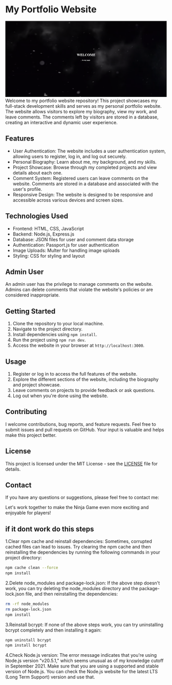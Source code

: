 # My Portfolio Website
![Portfollio](https://github.com/Harut20024/full-stack-website/blob/main/views/screnn/Screenshot_1.png)
Welcome to my portfolio website repository! This project showcases my full-stack development skills and serves as my personal portfolio website. The website allows visitors to explore my biography, view my work, and leave comments. The comments left by visitors are stored in a database, creating an interactive and dynamic user experience.

## Features

- User Authentication: The website includes a user authentication system, allowing users to register, log in, and log out securely.
- Personal Biography: Learn about me, my background, and my skills.
- Project Showcase: Browse through my completed projects and view details about each one.
- Comment System: Registered users can leave comments on the website. Comments are stored in a database and associated with the user's profile.
- Responsive Design: The website is designed to be responsive and accessible across various devices and screen sizes.

## Technologies Used

- Frontend: HTML, CSS, JavaScript
- Backend: Node.js, Express.js
- Database: JSON files for user and comment data storage
- Authentication: Passport.js for user authentication
- Image Uploads: Multer for handling image uploads
- Styling: CSS for styling and layout

## Admin User
An admin user has the privilege to manage comments on the website. Admins can delete comments that violate the website's policies or are considered inappropriate.

## Getting Started

1. Clone the repository to your local machine.
2. Navigate to the project directory.
3. Install dependencies using `npm install`.
4. Run the project using `npm run dev`.
5. Access the website in your browser at `http://localhost:3000`.

## Usage

1. Register or log in to access the full features of the website.
2. Explore the different sections of the website, including the biography and project showcase.
3. Leave comments on projects to provide feedback or ask questions.
4. Log out when you're done using the website.

## Contributing

I welcome contributions, bug reports, and feature requests. Feel free to submit issues and pull requests on GitHub. Your input is valuable and helps make this project better.

## License

This project is licensed under the MIT License - see the [LICENSE](LICENSE) file for details.

## Contact

If you have any questions or suggestions, please feel free to contact me:

Let's work together to make the Ninja Game even more exciting and enjoyable for players!



## if it dont work do this steps

1.Clear npm cache and reinstall dependencies: Sometimes, corrupted cached files can lead to issues. Try clearing the npm cache and then reinstalling the dependencies by running the following commands in your project directory:
```bash
npm cache clean --force
npm install
```
2.Delete node_modules and package-lock.json: If the above step doesn't work, you can try deleting the node_modules directory and the package-lock.json file, and then reinstalling the dependencies:
```bash
rm -rf node_modules
rm package-lock.json
npm install
```
3.Reinstall bcrypt: If none of the above steps work, you can try uninstalling bcrypt completely and then installing it again:
```bash
npm uninstall bcrypt
npm install bcrypt
```
4.Check Node.js version: The error message indicates that you're using Node.js version "v20.5.1," which seems unusual as of my knowledge cutoff in September 2021. Make sure that you are using a supported and stable version of Node.js. You can check the Node.js website for the latest LTS (Long Term Support) version and use that.
  
  

